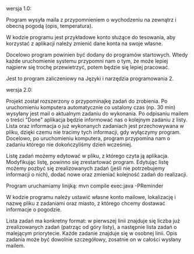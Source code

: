 wersja 1.0:

Program wysyła maila z przypomnieniem o wychodzeniu na zewnątrz i obecną pogodą (opis, temperatura).

W kodzie programu jest przykładowe konto służące do tesowania, aby korzystać z aplikacji należy zmienić dane konta na swoje własne.

Docelowo program powinien być dodany do programów startowych. Wtedy każde uruchomienie systemu przypomni nam o tym, że może lepiej najpierw się trochę przewietrzyć, potem będzie się lepiej pracować.

Jest to program zaliczeniowy na Języki i narzędzia programowania 2.

wersja 2.0:

Projekt został rozszerzony o przypominajkę zadań do zrobienia. Po uruchomieniu komputera automatycznie co ustalony czas (np. 30 min) wysyłany jest mail o aktualnym zadaniu do wykonania. Po odpisaniu mailem o treści "Done" aplikacja będzie informować nas o kolejnym zadaniu z listy. Lista oraz informacja o już wykonanych zadaniach jest przechowywana w pliku, dzięki czemu nie tracimy tych informacji, gdy wyłączymy program. Docelowo, po uruchomieniu komputera, program przypomina nam o zadaniu którego nie dokończyliśmy dzień wcześniej.

Listę zadań możemy edytować w pliku, z którego czyta ją aplikacja. Modyfikując listę, powinno się zrestartować program. Edytując listę możemy pozbyć się zrealizowanych zadań (jeśli nie potrzebujemy informacji o nich), dodać nowe oraz zmieniać kolejność zadań do realizacji.

Program uruchamiamy linijką:
mvn compile exec:java -PReminder  

W kodzie programu należy ustawić własne konto mailowe, lokalizację i nazwę pliku z zadaniami oraz miasto, z którego chcemy dostawać informacje o pogodzie.

Lista zadań ma konkretny format: w pierwszej linii znajduje się liczba już zrealizowanych zadań (patrząc od góry listy), a następnie lista zadań o malejącym priorytecie. Każde zadanie znajduje się w osobnej linii. Opis zadania może być dowolnie szczegółowy, zosatnie on w całości wysłany mailem.
